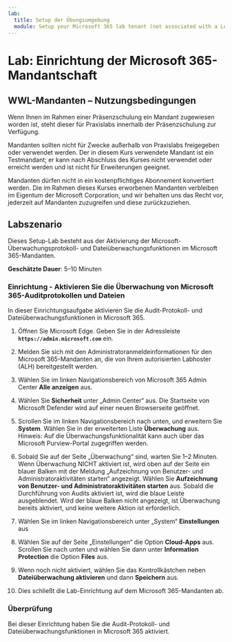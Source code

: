 ```yaml
---
lab:
  title: Setup der Übungsumgebung
  module: Setup your Microsoft 365 lab tenant (not associated with a Learn module)
---
```


# Lab: Einrichtung der Microsoft 365-Mandantschaft

## WWL-Mandanten – Nutzungsbedingungen
Wenn Ihnen im Rahmen einer Präsenzschulung ein Mandant zugewiesen worden ist, steht dieser für Praxislabs innerhalb der Präsenzschulung zur Verfügung.

Mandanten sollten nicht für Zwecke außerhalb von Praxislabs freigegeben oder verwendet werden. Der in diesem Kurs verwendete Mandant ist ein Testmandant; er kann nach Abschluss des Kurses nicht verwendet oder erreicht werden und ist nicht für Erweiterungen geeignet.

Mandanten dürfen nicht in ein kostenpflichtiges Abonnement konvertiert werden. Die im Rahmen dieses Kurses erworbenen Mandanten verbleiben im Eigentum der Microsoft Corporation, und wir behalten uns das Recht vor, jederzeit auf Mandanten zuzugreifen und diese zurückzuziehen.

## Labszenario

Dieses Setup-Lab besteht aus der Aktivierung der Microsoft-Überwachungsprotokoll- und Dateiüberwachungsfunktionen im Microsoft 365-Mandanten.

**Geschätzte Dauer**: 5–10 Minuten

### Einrichtung - Aktivieren Sie die Überwachung von Microsoft 365-Auditprotokollen und Dateien

In dieser Einrichtungsaufgabe aktivieren Sie die Audit-Protokoll- und Dateiüberwachungsfunktionen in Microsoft 365.  

1. Öffnen Sie Microsoft Edge. Geben Sie in der Adressleiste **`https://admin.microsoft.com`** ein.

1. Melden Sie sich mit den Administratoranmeldeinformationen für den Microsoft 365-Mandanten an, die von Ihrem autorisierten Labhoster (ALH) bereitgestellt werden.

1. Wählen Sie im linken Navigationsbereich von Microsoft 365 Admin Center **Alle anzeigen** aus.

1. Wählen Sie **Sicherheit** unter „Admin Center“ aus.  Die Startseite von Microsoft Defender wird auf einer neuen Browserseite geöffnet.

1. Scrollen Sie im linken Navigationsbereich nach unten, und erweitern Sie **System**.  Wählen Sie in der erweiterten Liste **Überwachung** aus.  Hinweis: Auf die Überwachungsfunktionalität kann auch über das Microsoft Purview-Portal zugegriffen werden.

1. Sobald Sie auf der Seite „Überwachung“ sind, warten Sie 1–2 Minuten.  Wenn Überwachung NICHT aktiviert ist, wird oben auf der Seite ein blauer Balken mit der Meldung „Aufzeichnung von Benutzer- und Administratoraktivitäten starten“ angezeigt.  Wählen Sie **Aufzeichnung von Benutzer- und Administratoraktivitäten starten** aus.  Sobald die Durchführung von Audits aktiviert ist, wird die blaue Leiste ausgeblendet.  Wird der blaue Balken nicht angezeigt, ist Überwachung bereits aktiviert, und keine weitere Aktion ist erforderlich.

1. Wählen Sie im linken Navigationsbereich unter „System“ **Einstellungen** aus

1. Wählen Sie auf der Seite „Einstellungen“ die Option **Cloud-Apps** aus.   Scrollen Sie nach unten und wählen Sie dann unter **Information Protection** die Option **Files** aus.

1. Wenn noch nicht aktiviert, wählen Sie das Kontrollkästchen neben **Dateiüberwachung aktivieren** und dann **Speichern** aus.  

1. Dies schließt die Lab-Einrichtung auf dem Microsoft 365-Mandanten ab.

### Überprüfung

Bei dieser Einrichtung haben Sie die Audit-Protokoll- und Dateiüberwachungsfunktionen in Microsoft 365 aktiviert.

